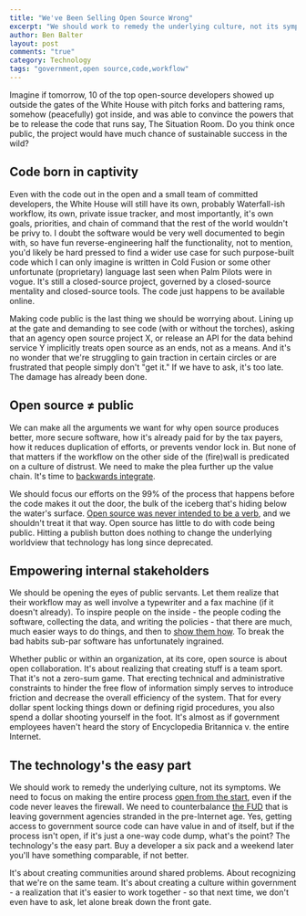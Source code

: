 ```yaml
---
title: "We've Been Selling Open Source Wrong"
excerpt: "We should work to remedy the underlying culture, not its symptoms."
author: Ben Balter
layout: post
comments: "true"
category: Technology
tags: "government,open source,code,workflow"
---
```


Imagine if tomorrow, 10 of the top open-source developers showed up outside the gates of the White House with pitch forks and battering rams, somehow (peacefully) got inside, and was able to convince the powers that be to release the code that runs say, The Situation Room. Do you think once public, the project would have much chance of sustainable success in the wild?

## Code born in captivity

Even with the code out in the open and a small team of committed developers, the White House will still have its own, probably Waterfall-ish workflow, its own, private issue tracker, and most importantly, it's own goals, priorities, and chain of command that the rest of the world wouldn't be privy to. I doubt the software would be very well documented to begin with, so have fun reverse-engineering half the functionality, not to mention, you'd likely be hard pressed to find a wider use case for such purpose-built code which I can only imagine is written in Cold Fusion or some other unfortunate (proprietary) language last seen when Palm Pilots were in vogue. It's still a closed-source project, governed by a closed-source mentality and closed-source tools. The code just happens to be available online.

Making code public is the last thing we should be worrying about. Lining up at the gate and demanding to see code (with or without the torches), asking that an agency open source project X, or release an API for the data behind service Y implicitly treats open source as an ends, not as a means. And it's no wonder that we're struggling to gain traction in certain circles or are frustrated that people simply don't "get it." If we have to ask, it's too late. The damage has already been done.

<!-- more -->

## Open source ≠ public

We can make all the arguments we want for why open source produces better, more secure software, how it's already paid for by the tax payers, how it reduces duplication of efforts, or prevents vendor lock in. But none of that matters if the workflow on the other side of the (fire)wall is predicated on a culture of distrust. We need to make the plea further up the value chain. It's time to [backwards integrate](http://en.wikipedia.org/wiki/Vertical_integration).

We should focus our efforts on the 99% of the process that happens before the code makes it out the door, the bulk of the iceberg that's hiding below the water's surface. [Open source was never intended to be a verb](http://ben.balter.com/2012/10/15/open-source-is-not-a-verb/), and we shouldn't treat it that way. Open source has little to do with code being public. Hitting a publish button does nothing to change the underlying worldview that technology has long since deprecated. 

## Empowering internal stakeholders

We should be opening the eyes of public servants. Let them realize that their workflow may as well involve a typewriter and a fax machine (if it doesn't already). To inspire people on the inside - the people coding the software, collecting the data, and writing the policies - that there are much, much easier ways to do things, and then to [show them how](http://ben.balter.com/open-sourcing-government/). To break the bad habits sub-par software has unfortunately ingrained.

Whether public or within an organization, at its core, open source is about open collaboration. It's about realizing that creating stuff is a team sport. That it's not a zero-sum game. That erecting technical and administrative constraints to hinder the free flow of information simply serves to introduce friction and decrease the overall efficiency of the system. That for every dollar spent locking things down or defining rigid procedures, you also spend a dollar shooting yourself in the foot. It's almost as if government employees haven't heard the story of Encyclopedia Britannica v. the entire Internet.

## The technology's the easy part

We should work to remedy the underlying culture, not its symptoms. We need to focus on making the entire process [open from the start](http://ben.balter.com/2012/06/26/why-you-should-always-write-software-as-open-source/), even if the code never leaves the firewall. We need to counterbalance [the FUD](http://ben.balter.com/2012/03/02/php-is-insecure-and-other-enterprise-open-source-fud/) that is leaving government agencies stranded in the pre-Internet age. Yes, getting access to government source code can have value in and of itself, but if the process isn't open, if it's just a one-way code dump, what's the point? The technology's the easy part. Buy a developer a six pack and a weekend later you'll have something comparable, if not better. 

It's about creating communities around shared problems. About recognizing that we're on the same team. It's about creating a culture within government - a realization that it's easier to work together - so that next time, we don't even have to ask, let alone break down the front gate.
